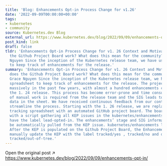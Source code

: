 ```yaml
---
title: 'Blog: Enhancements Opt-in Process Change for v1.26'
date: '2022-09-09T00:00:00+00:00'
tags:
- kubernetes
- community
source: Kubernetes.dev Blog
external_url: https://www.kubernetes.dev/blog/2022/09/09/enhancements-opt-in/
post_kind: link
draft: false
tldr: 'Enhancements Opt-in Process Change for v1. 26 Context and Motivations How does
  the Github Project Board work? What does this mean for the community? Author: Grace
  Nguyen Since the inception of the Kubernetes release team, we have used a spreadsheet
  to keep track of enhancements for the release.'
summary: 'Enhancements Opt-in Process Change for v1. 26 Context and Motivations How
  does the Github Project Board work? What does this mean for the community? Author:
  Grace Nguyen Since the inception of the Kubernetes release team, we have used a
  spreadsheet to keep track of enhancements for the release. The project has scaled
  massively in the past few years, with almost a hundred enhancements collected for
  the 1. 24 release. This process has become error-prone and time consuming. A lot
  of manual work is required from the release team and the SIG leads to populate KEPs
  data in the sheet. We have received continuous feedback from our contributors to
  streamline the process. Starting with the 1. 26 release, we are replacing the enhancements
  tracking spreadsheet with an automated GitHub project board. The board is populated
  with a script gathering all KEP issues in the kubernetes/enhancements repo that
  have the label lead-opted-in. The enhancements’ stage and SIG information will also
  be automatically pulled from the KEP issue. kubernetes/enhancements lead-opted-in
  After the KEP is populated on the Github Project Board, the Enhancements team will
  manually update the KEP with the label tracked/yes , tracked/no and on occasions,
  tracked/out-of-tree.'
---
```

Open the original post ↗ https://www.kubernetes.dev/blog/2022/09/09/enhancements-opt-in/
